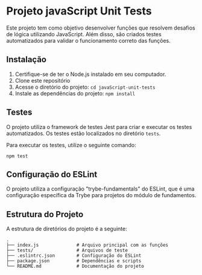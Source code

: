 # Projeto javaScript Unit Tests

Este projeto tem como objetivo desenvolver funções que resolvem desafios de lógica utilizando JavaScript. Além disso, são criados testes automatizados para validar o funcionamento correto das funções.

## Instalação

1. Certifique-se de ter o Node.js instalado em seu computador.
2. Clone este repositório
3. Acesse o diretório do projeto: `cd javaScript-unit-tests`
4. Instale as dependências do projeto: `npm install`

## Testes

O projeto utiliza o framework de testes Jest para criar e executar os testes automatizados. Os testes estão localizados no diretório `tests`.

Para executar os testes, utilize o seguinte comando:

```
npm test
```

## Configuração do ESLint

O projeto utiliza a configuração "trybe-fundamentals" do ESLint, que é uma configuração específica da Trybe para projetos do módulo de fundamentos.

## Estrutura do Projeto

A estrutura de diretórios do projeto é a seguinte:

```
.
├── index.js              # Arquivo principal com as funções
├── tests/                # Arquivos de teste
├── .eslintrc.json        # Configuração do ESLint
├── package.json          # Dependências e scripts
└── README.md             # Documentação do projeto
```